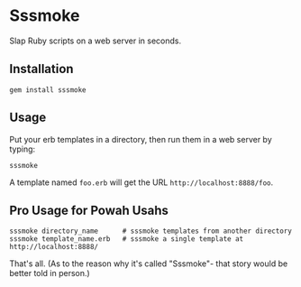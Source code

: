 # Sssmoke

Slap Ruby scripts on a web server in seconds.

## Installation

    gem install sssmoke

## Usage

Put your erb templates in a directory, then run them in a web server by typing:

    sssmoke

A template named `foo.erb` will get the URL `http://localhost:8888/foo`.

## Pro Usage for Powah Usahs

    sssmoke directory_name      # sssmoke templates from another directory
    sssmoke template_name.erb   # sssmoke a single template at http://localhost:8888/

That's all. (As to the reason why it's called "Sssmoke"- that story would be better told in person.)

